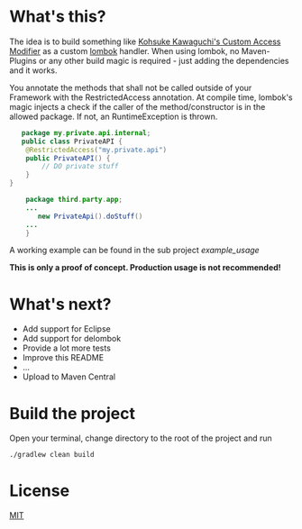 # What's this?
The idea is to build something like [Kohsuke Kawaguchi's  Custom Access Modifier](http://www.kohsuke.org/access-modifier/) 
as a custom [lombok](http://projectlombok.org/) handler. When using lombok, no Maven-Plugins or any other build magic is required - just
adding the dependencies and it works.

You annotate the methods that shall not be called outside of your Framework with the RestrictedAccess annotation.
At compile time, lombok's magic injects a check if the caller of the method/constructor is in the allowed package.
If not, an RuntimeException is thrown.

```java
   package my.private.api.internal;
   public class PrivateAPI {
    @RestrictedAccess("my.private.api")
    public PrivateAPI() {
        // DO private stuff
    }
}
```

```java
    package third.party.app;
    ...
       new PrivateApi().doStuff()
    ...
    }
```

A working example can be found in the sub project *example_usage*

**This is only a proof of concept. Production usage is not recommended!**

# What's next?
* Add support for Eclipse
* Add support for delombok 
* Provide a lot more tests
* Improve this README
* ...
* Upload to Maven Central

# Build the project

Open your terminal, change directory to the root of the project and run

    ./gradlew clean build

# License
[MIT](http://opensource.org/licenses/mit-license.php)
